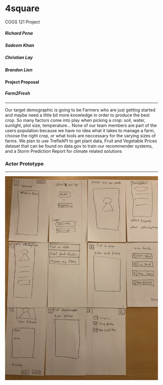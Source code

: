 # 4square
COGS 121 Project

##### Richard Pena
##### Sadeem Khan
##### Christian Lay
##### Brandon Lien

#### Project Proposal


##### Farm2Fresh
---
Our target demographic is going to be Farmers who are just getting started and maybe need a little bit more knowledge in order to produce the best crop. So many factors come into play when picking a crop: soil, water, sunlight, plot size, temperature...
None of our team members are part of the users population because we have no idea what it takes to manage a farm, choose the right crop, or what tools are neccessary for the varying sizes of farms. 
We plan to use TrefleAPI to get plant data, Fruit and Vegetable Prices dataset that can be found on data.gov to train our recommender systems, and a Storm Prediction Report for climate related solutions

### Actor Prototype
---
![actor_protype.jpeg](actor_prototype.jpeg)
